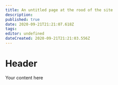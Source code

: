 ```yaml
---
title: An untitled page at the rood of the site
description: 
published: true
date: 2020-09-21T21:21:07.618Z
tags: 
editor: undefined
dateCreated: 2020-09-21T21:21:03.556Z
---
```


# Header
Your content here